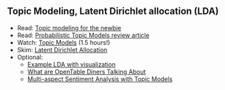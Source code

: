 Topic Modeling, Latent Dirichlet allocation (LDA)
----
- Read: [Topic modeling for the newbie](http://radar.oreilly.com/2015/05/topic-modeling-for-the-newbie.html)
- Read: [Probabilistic Topic Models review article](https://www.cs.princeton.edu/~blei/papers/Blei2012.pdf)
- Watch: [Topic Models](http://videolectures.net/mlss09uk_blei_tm/) (1.5 hours!)
- Skim: [Latent Dirichlet Allocation](http://www.jmlr.org/papers/volume3/blei03a/blei03a.pdf)
- Optional:
    + [Example LDA with visualization](http://nbviewer.jupyter.org/github/bmabey/hacker_news_topic_modelling/blob/master/HN%20Topic%20Model%20Talk.ipynb#topic=0&lambda=1&term=)
    - [What are OpenTable Diners Talking About](http://www.slideshare.net/SudeepDasPhD/chicago-june19sudeepdas)
    - [Multi-aspect Sentiment Analysis with Topic Models](https://www.cs.cornell.edu/home/cardie/papers/masa-sentire-2011.pdf)
